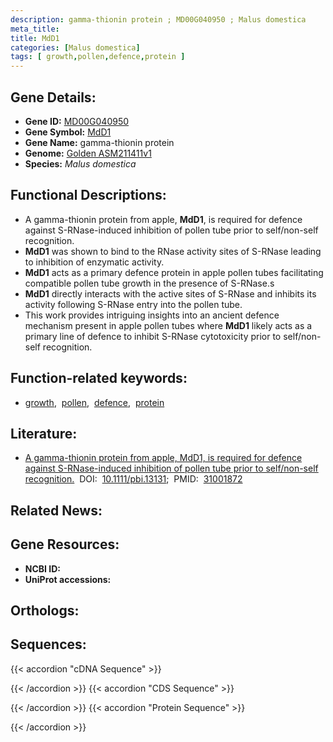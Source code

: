 ```yaml
---
description: gamma-thionin protein ; MD00G040950 ; Malus domestica
meta_title:
title: MdD1
categories: [Malus domestica]
tags: [ growth,pollen,defence,protein ]
---
```


## Gene Details:
- **Gene ID:**	[MD00G040950]()
- **Gene Symbol:** <u>MdD1</u>
- **Gene Name:** gamma-thionin protein
- **Genome:** [Golden ASM211411v1](https://ensembl.gramene.org/Malus_domestica_golden/Info/Index)
- **Species:** *Malus domestica*

## Functional Descriptions:
   - A gamma-thionin protein from apple, **MdD1**, is required for defence against S-RNase-induced inhibition of pollen tube prior to self/non-self recognition.
   - **MdD1** was shown to bind to the RNase activity sites of S-RNase leading to inhibition of enzymatic activity.
   - **MdD1** acts as a primary defence protein in apple pollen tubes facilitating compatible pollen tube growth in the presence of S-RNase.s
   - **MdD1** directly interacts with the active sites of S-RNase and inhibits its activity following S-RNase entry into the pollen tube.
   - This work provides intriguing insights into an ancient defence mechanism present in apple pollen tubes where **MdD1** likely acts as a primary line of defence to inhibit S-RNase cytotoxicity prior to self/non-self recognition.

## Function-related keywords:
   - [growth](/tags/growth/),&nbsp;&nbsp;[pollen](/tags/pollen/),&nbsp;&nbsp;[defence](/tags/defence/),&nbsp;&nbsp;[protein](/tags/protein/)

## Literature:
   - [A gamma-thionin protein from apple, MdD1, is required for defence against S-RNase-induced inhibition of pollen tube prior to self/non-self recognition.](https://doi.org/10.1111/pbi.13131)&nbsp;&nbsp;DOI:&nbsp;&nbsp;[10.1111/pbi.13131](https://doi.org/10.1111/pbi.13131);&nbsp;&nbsp;PMID:&nbsp;&nbsp;[31001872](https://pubmed.ncbi.nlm.nih.gov/31001872/)

## Related News:

## Gene Resources:
- **NCBI ID:**  [](https://www.ncbi.nlm.nih.gov/gene/?term=)
- **UniProt accessions:**  [](https://www.uniprot.org/uniprotkb//entry)

## Orthologs:

## Sequences:
{{< accordion "cDNA Sequence" >}}

{{< /accordion >}}
{{< accordion "CDS Sequence" >}}

{{< /accordion >}}
{{< accordion "Protein Sequence" >}}

{{< /accordion >}}
